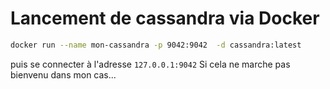 # Lancement de cassandra via Docker

```bash
docker run --name mon-cassandra -p 9042:9042  -d cassandra:latest
```

puis se connecter à l'adresse `127.0.0.1:9042`
Si cela ne marche pas bienvenu dans mon cas...